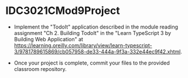 # IDC3021CMod9Project

- Implement the "TodoIt" application described in the module reading assignment "Ch 2. Building TodoIt" in the "Learn TypeScript 3 by Building Web Application" at
 https://learning.oreilly.com/library/view/learn-typescript-3/9781789615869/cb057958-de33-444a-9f3a-332e44ec9f42.xhtml. 

- Once your project is complete, commit your files to the provided classroom repository.
